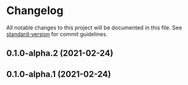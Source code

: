 # Changelog

All notable changes to this project will be documented in this file. See [standard-version](https://github.com/conventional-changelog/standard-version) for commit guidelines.

## 0.1.0-alpha.2 (2021-02-24)

## 0.1.0-alpha.1 (2021-02-24)
